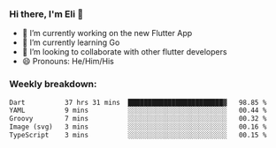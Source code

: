 ### Hi there, I'm Eli 👋
- 🔭 I’m currently working on the new Flutter App
- 🌱 I’m currently learning Go
- 🦄 I’m looking to collaborate with other flutter developers
- 😄 Pronouns: He/Him/His

### Weekly breakdown:
<!--START_SECTION:waka-->

```txt
Dart          37 hrs 31 mins  ████████████████████████▓   98.85 %
YAML          9 mins          ░░░░░░░░░░░░░░░░░░░░░░░░░   00.44 %
Groovy        7 mins          ░░░░░░░░░░░░░░░░░░░░░░░░░   00.32 %
Image (svg)   3 mins          ░░░░░░░░░░░░░░░░░░░░░░░░░   00.16 %
TypeScript    3 mins          ░░░░░░░░░░░░░░░░░░░░░░░░░   00.15 %
```

<!--END_SECTION:waka-->

